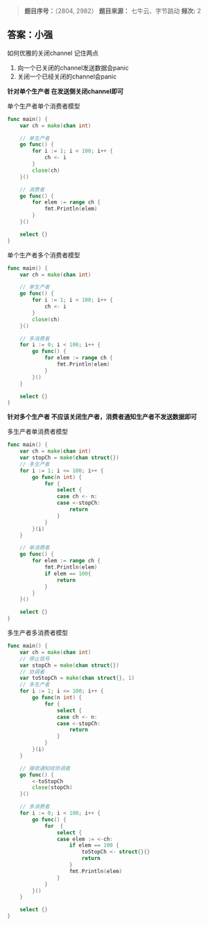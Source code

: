> **题目序号：**（2804, 2982）
> **题目来源：** 七牛云、字节跳动
> **频次:**  2

## 答案：小强

如何优雅的关闭channel 记住两点

1. 向一个已关闭的channel发送数据会panic
2. 关闭一个已经关闭的channel会panic

**针对单个生产者 在发送侧关闭channel即可**

单个生产者单个消费者模型

```go
func main() {
	var ch = make(chan int)

	// 单生产者
	go func() {
		for i := 1; i < 100; i++ {
			ch <- i
		}
		close(ch)
	}()

	// 消费者
	go func() {
		for elem := range ch {
			fmt.Println(elem)
		}
	}()

	select {}
}
```

单个生产者多个消费者模型

```go
func main() {
	var ch = make(chan int)

	// 单生产者
	go func() {
		for i := 1; i < 100; i++ {
			ch <- i
		}
		close(ch)
	}()

	// 多消费者
	for i := 0; i < 100; i++ {
		go func() {
			for elem := range ch {
				fmt.Println(elem)
			}
		}()
	}

	select {}
}
```

**针对多个生产者 不应该关闭生产者，消费者通知生产者不发送数据即可**

多生产者单消费者模型

```go
func main() {
	var ch = make(chan int)
	var stopCh = make(chan struct{})
	// 多生产者
	for i := 1; i <= 100; i++ {
		go func(n int) {
			for {
				select {
				case ch <- n:
				case <-stopCh:
					return
				}
			}
		}(i)
	}

	// 单消费者
	go func() {
		for elem := range ch {
			fmt.Println(elem)
			if elem == 100{
				return
			}
		}
	}()

	select {}
}
```

多生产者多消费者模型

```go
func main() {
	var ch = make(chan int)
	// 停止信号
	var stopCh = make(chan struct{})
	// 协调者
	var toStopCh = make(chan struct{}, 1)
	// 多生产者
	for i := 1; i <= 100; i++ {
		go func(n int) {
			for {
				select {
				case ch <- n:
				case <-stopCh:
					return
				}
			}
		}(i)
	}

	// 接收通知给协调者
	go func() {
		<-toStopCh
		close(stopCh)
	}()

	// 多消费者
	for i := 0; i < 100; i++ {
		go func() {
			for  {
				select {
				case elem := <-ch:
					if elem == 100 {
						toStopCh <- struct{}{}
						return
					}
					fmt.Println(elem)
				}
			}
		}()
	}

	select {}
}
```


#### 